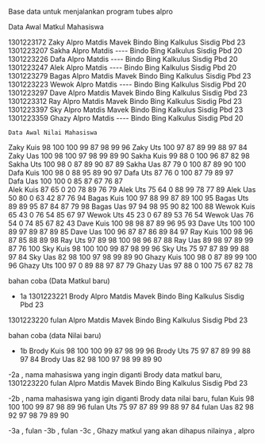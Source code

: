    Base data untuk menjalankan program tubes alpro
   
   
   
   Data Awal Matkul Mahasiswa

1301223172 Zaky Alpro Matdis Mavek Bindo Bing Kalkulus Sisdig Pbd 23
1301223207 Sakha Alpro Matdis ---- Bindo Bing Kalkulus Sisdig Pbd 20
1301223226 Dafa Alpro Matdis ---- Bindo Bing Kalkulus Sisdig Pbd 20
1301223247 Alek Alpro Matdis ---- Bindo Bing Kalkulus Sisdig Pbd 20
1301223279 Bagas Alpro Matdis Mavek Bindo Bing Kalkulus Sisdig Pbd 23
1301223223 Wewok Alpro Matdis ---- Bindo Bing Kalkulus Sisdig Pbd 20
1301223297 Dave Alpro Matdis Mavek Bindo Bing Kalkulus Sisdig Pbd 23
1301223312 Ray Alpro Matdis Mavek Bindo Bing Kalkulus Sisdig Pbd 23
1301223397 Sky Alpro Matdis Mavek Bindo Bing Kalkulus Sisdig Pbd 23
1301223359 Ghazy Alpro Matdis ---- Bindo Bing Kalkulus Sisdig Pbd 20

    Data Awal Nilai Mahasiswa

Zaky Kuis 98 100 100 99 87 98 99 96 
Zaky Uts 100 97 87 89 99 88 97 84
Zaky Uas 100 98 100 97 98 99 89 90 
Sakha Kuis 99 88 0 100 96 87 82 98
Sakha Uts 100 98 0 87 89 90 87 89
Sakha Uas 87 79 0 100 87 89 90 100
Dafa Kuis 100 98 0  88 95 89 90 97
Dafa Uts 87 76 0 100 87 79 89 97    
Dafa Uas 100 100 0 85 87 67 76 87                                                    
Alek Kuis 87 65 0 20 78 89 76 79
Alek Uts 75 64 0 88 99 78 77 89
Alek Uas 50 80 0 63 42 87 76 94
Bagas Kuis 100 97 88 99 87 89 100 95
Bagas Uts 89 89 95 87 84 87 79 98
Bagas Uas 97 94 98 95 90 82 100 88
Wewok Kuis 65 43 0 76 54 85 67 97
Wewok Uts 45 23 0 67 89 53 76 54
Wewok Uas 76 54 0 74 85 67 82 43
Dave Kuis 100 98 98 87 89 96 95 93
Dave Uts 100 100 89 97 89 87 89 85
Dave Uas 100 96 87 87 86 89 84 97
Ray Kuis 100 98 96 87 85 88 89 98
Ray Uts 97 89 98 100 98 96 87 88
Ray Uas 89 98 97 89 99 87 76 100
Sky Kuis 98 100 100 99 87 98 99 96 
Sky Uts 75 97 87 89 99 88 97 84
Sky Uas 82 98 100 97 98 99 89 90
Ghazy Kuis 100 98 0 87 89 99 100 96
Ghazy Uts 100 97 0 89 88 97 87 79
Ghazy Uas 97 88 0 100 75 67 82 78

bahan coba (Data Matkul baru)
- 1a
1301223221 Brody Alpro Matdis Mavek Bindo Bing Kalkulus Sisdig Pbd 23

1301223220 fulan Alpro Matdis Mavek Bindo Bing Kalkulus Sisdig Pbd 23

bahan coba (data Nilai baru)
- 1b
Brody Kuis 98 100 100 99 87 98 99 96 
Brody Uts 75 97 87 89 99 88 97 84
Brody Uas 82 98 100 97 98 99 89 90

-2a   , nama mahasiswa yang ingin diganti Brody
data matkul baru, 1301223220 fulan Alpro Matdis Mavek Bindo Bing Kalkulus Sisdig Pbd 23

-2b , nama mahasiswa yang igin diganti Brody
data nilai baru,
fulan Kuis 98 100 100 99 87 98 89 96 
fulan Uts 75 97 87 89 99 88 97 84
fulan Uas 82 98 92 97 98 79 89 90

-3a , fulan
-3b , fulan
-3c , Ghazy
matkul yang akan dihapus nilainya , alpro






  
